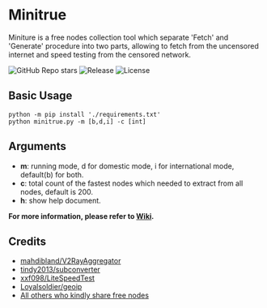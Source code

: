 # Minitrue

Miniture is a free nodes collection tool which separate 
'Fetch' and 'Generate' procedure into two parts, allowing to
fetch from the uncensored internet and speed testing from the
censored network.

![GitHub Repo stars](https://img.shields.io/github/stars/WeeksCharrington/minitrue?color=orange&style=for-the-badge)
![Release](https://img.shields.io/github/v/release/WeeksCharrington/minitrue?color=brightgreen&style=for-the-badge)
![License](https://img.shields.io/github/license/WeeksCharrington/minitrue?color=blue&style=for-the-badge)

## Basic Usage

```
python -m pip install './requirements.txt'
python minitrue.py -m [b,d,i] -c [int]
```

## Arguments

* **m**: running mode, d for domestic mode, i for international mode, default(b) for both.
* **c**: total count of the fastest nodes which needed to extract from all nodes, default is 200.
* **h**: show help document.

**For more information, please refer to [Wiki]().**

## Credits

* [mahdibland/V2RayAggregator](https://github.com/mahdibland/V2RayAggregator)
* [tindy2013/subconverter](https://github.com/tindy2013/subconverter)
* [xxf098/LiteSpeedTest](https://github.com/xxf098/LiteSpeedTest)
* [Loyalsoldier/geoip](https://github.com/Loyalsoldier/geoip)
* [All others who kindly share free nodes](https://github.com/WeeksCharrington/minitrue/blob/main/config/sub_list.json)